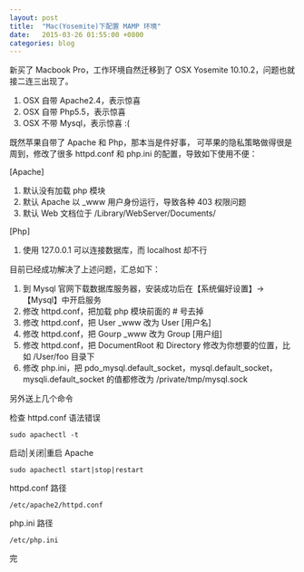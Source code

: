 ```yaml
---
layout: post
title:  "Mac(Yosemite)下配置 MAMP 环境"
date:   2015-03-26 01:55:00 +0800
categories: blog
---
```


新买了 Macbook Pro，工作环境自然迁移到了 OSX Yosemite 10.10.2，问题也就接二连三出现了。

1. OSX 自带 Apache2.4，表示惊喜
2. OSX 自带 Php5.5，表示惊喜
3. OSX 不带 Mysql，表示惊喜 :(

既然苹果自带了 Apache 和 Php，那本当是件好事，
可苹果的隐私策略做得很是周到，修改了很多 httpd.conf 和 php.ini 的配置，导致如下使用不便：

[Apache]

1. 默认没有加载 php 模块
2. 默认 Apache 以 _www 用户身份运行，导致各种 403 权限问题
3. 默认 Web 文档位于 /Library/WebServer/Documents/

[Php]

1. 使用 127.0.0.1 可以连接数据库，而 localhost 却不行

目前已经成功解决了上述问题，汇总如下：

1. 到 Mysql 官网下载数据库服务器，安装成功后在【系统偏好设置】->【Mysql】中开启服务
2. 修改 httpd.conf，把加载 php 模块前面的 # 号去掉
3. 修改 httpd.conf，把 User _www 改为 User [用户名]
4. 修改 httpd.conf，把 Gourp _www 改为 Group [用户组]
5. 修改 httpd.conf，把 DocumentRoot 和 Directory 修改为你想要的位置，比如 /User/foo 目录下
6. 修改 php.ini，把 pdo_mysql.default_socket，mysql.default_socket，mysqli.default_socket 的值都修改为 /private/tmp/mysql.sock

另外送上几个命令

检查 httpd.conf 语法错误

    sudo apachectl -t

启动|关闭|重启 Apache

    sudo apachectl start|stop|restart

httpd.conf 路径

    /etc/apache2/httpd.conf

php.ini 路径

    /etc/php.ini

完

